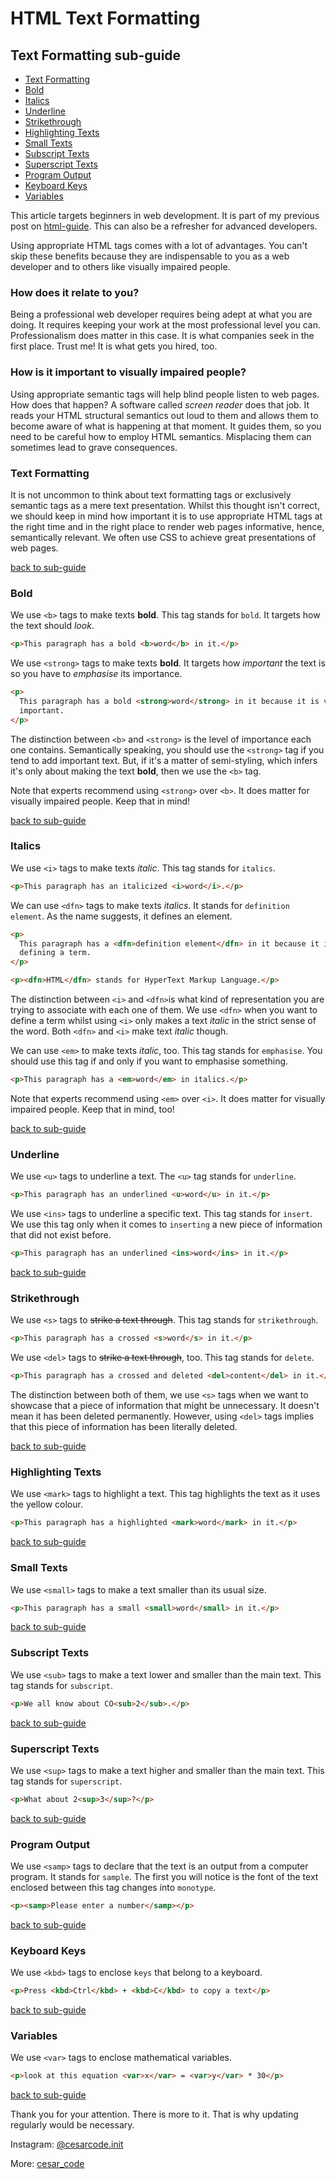 # HTML Text Formatting

## Text Formatting sub-guide

- [Text Formatting](#text-formatting)
- [Bold](#bold)
- [Italics](#italics)
- [Underline](#underline)
- [Strikethrough](#strikethrough)
- [Highlighting Texts](#highlighting-texts)
- [Small Texts](#small-texts)
- [Subscript Texts](#subscript-texts)
- [Superscript Texts](#superscript-texts)
- [Program Output](#program-output)
- [Keyboard Keys](#keyboard-keys)
- [Variables](#variables)

This article targets beginners in web development. It is part of my previous post on [html-guide](https://dev.to/cesar_code/html-crash-course-1djc). This can also be a refresher for advanced developers.

Using appropriate HTML tags comes with a lot of advantages. You can't skip these benefits because they are indispensable to you as a web developer and to others like visually impaired people.

### How does it relate to you?

 Being a professional web developer requires being adept at what you are doing. It requires keeping your work at the most professional level you can. Professionalism does matter in this case. It is what companies seek in the first place. Trust me! It is what gets you hired, too.

### How is it important to visually impaired people?

Using appropriate semantic tags will help blind people listen to web pages. How does that happen? A software called _screen reader_ does that job. It reads your HTML structural semantics out loud to them and allows them to become aware of what is happening at that moment. It guides them, so you need to be careful how to employ HTML semantics. Misplacing them can sometimes lead to grave consequences.

### Text Formatting

It is not uncommon to think about text formatting tags or exclusively semantic tags as a mere text presentation. Whilst this thought isn't correct, we should keep in mind how important it is to use appropriate HTML tags at the right time and in the right place to render web pages informative, hence, semantically relevant. We often use CSS to achieve great presentations of web pages.

[back to sub-guide](#text-formatting-sub-guide)

### Bold

We use `<b>` tags to make texts **bold**. This tag stands for `bold`. It targets how the text should _look_.

```html
<p>This paragraph has a bold <b>word</b> in it.</p>
```

We use `<strong>` tags to make texts **bold**. It targets how _important_ the text is so you have to _emphasise_ its importance.

```html
<p>
  This paragraph has a bold <strong>word</strong> in it because it is very
  important.
</p>
```

The distinction between `<b>` and `<strong>` is the level of importance each one contains. Semantically speaking, you should use the `<strong>` tag if you tend to add important text. But, if it's a matter of semi-styling, which infers it's only about making the text **bold**, then we use the `<b>` tag.

Note that experts recommend using `<strong>` over `<b>`. It does matter for visually impaired people. Keep that in mind!

[back to sub-guide](#text-formatting-sub-guide)

### Italics

We use `<i>` tags to make texts _italic_. This tag stands for `italics`.

```html
<p>This paragraph has an italicized <i>word</i>.</p>
```

We can use `<dfn>` tags to make texts _italics_. It stands for `definition element`. As the name suggests, it defines an element.

```html
<p>
  This paragraph has a <dfn>definition element</dfn> in it because it is
  defining a term.
</p>

<p><dfn>HTML</dfn> stands for HyperText Markup Language.</p>
```

The distinction between `<i>` and `<dfn>`is what kind of representation you are trying to associate with each one of them. We use `<dfn>` when you want to define a term whilst using `<i>` only makes a text _italic_ in the strict sense of the word. Both `<dfn>` and `<i>` make text _italic_ though.

We can use `<em>` to make texts _italic_, too. This tag stands for `emphasise`. You should use this tag if and only if you want to emphasise something.

```html
<p>This paragraph has a <em>word</em> in italics.</p>
```

Note that experts recommend using `<em>` over `<i>`. It does matter for visually impaired people. Keep that in mind, too!

[back to sub-guide](#text-formatting-sub-guide)

### Underline

We use `<u>` tags to underline a text. The `<u>` tag stands for `underline`.

```html
<p>This paragraph has an underlined <u>word</u> in it.</p>
```

We use `<ins>` tags to underline a specific text. This tag stands for `insert`. We use this tag only when it comes to `inserting` a new piece of information that did not exist before.

```html
<p>This paragraph has an underlined <ins>word</ins> in it.</p>
```

[back to sub-guide](#text-formatting-sub-guide)

### Strikethrough

We use `<s>` tags to ~~strike a text through~~. This tag stands for `strikethrough`.

```html
<p>This paragraph has a crossed <s>word</s> in it.</p>
```

We use `<del>` tags to ~~strike a text through~~, too. This tag stands for `delete`.

```html
<p>This paragraph has a crossed and deleted <del>content</del> in it.</p>
```

The distinction between both of them, we use `<s>` tags when we want to showcase that a piece of information that might be unnecessary. It doesn't mean it has been deleted permanently. However, using `<del>` tags implies that this piece of information has been literally deleted.

[back to sub-guide](#text-formatting-sub-guide)

### Highlighting Texts

We use `<mark>` tags to highlight a text. This tag highlights the text as it uses the yellow colour.

```html
<p>This paragraph has a highlighted <mark>word</mark> in it.</p>
```

[back to sub-guide](#text-formatting-sub-guide)

### Small Texts

We use `<small>` tags to make a text smaller than its usual size.

```html
<p>This paragraph has a small <small>word</small> in it.</p>
```

[back to sub-guide](#text-formatting-sub-guide)

### Subscript Texts

We use `<sub>` tags to make a text lower and smaller than the main text. This tag stands for `subscript`.

```html
<p>We all know about CO<sub>2</sub>.</p>
```

[back to sub-guide](#text-formatting-sub-guide)

### Superscript Texts

We use `<sup>` tags to make a text higher and smaller than the main text. This tag stands for `superscript`.

```html
<p>What about 2<sup>3</sup>?</p>
```

[back to sub-guide](#text-formatting-sub-guide)

### Program Output

We use `<samp>` tags to declare that the text is an output from a computer program. It stands for `sample`. The first you will notice is the font of the text enclosed between this tag changes into `monotype`.

```html
<p><samp>Please enter a number</samp></p>
```

[back to sub-guide](#text-formatting-sub-guide)

### Keyboard Keys

We use `<kbd>` tags to enclose `keys` that belong to a keyboard.

```html
<p>Press <kbd>Ctrl</kbd> + <kbd>C</kbd> to copy a text</p>
```

[back to sub-guide](#text-formatting-sub-guide)

### Variables

We use `<var>` tags to enclose mathematical variables.

```html
<p>look at this equation <var>x</var> = <var>y</var> * 30</p>
```

[back to sub-guide](#text-formatting-sub-guide)

Thank you for your attention. There is more to it. That is why updating regularly would be necessary.

Instagram: [@cesarcode.init](https://www.instagram.com/cesarcode.init/)

More: [cesar_code](https://dev.to/cesar_code)

